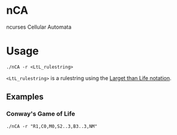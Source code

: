 # nCA
ncurses Cellular Automata

# Usage
`./nCA -r <LtL_rulestring>`

`<LtL_rulestring>` is a rulestring using the [Larget than Life notation](http://www.conwaylife.com/wiki/Larger_than_Life).

## Examples  

### Conway's Game of Life

`./nCA -r "R1,C0,M0,S2..3,B3..3,NM"`
